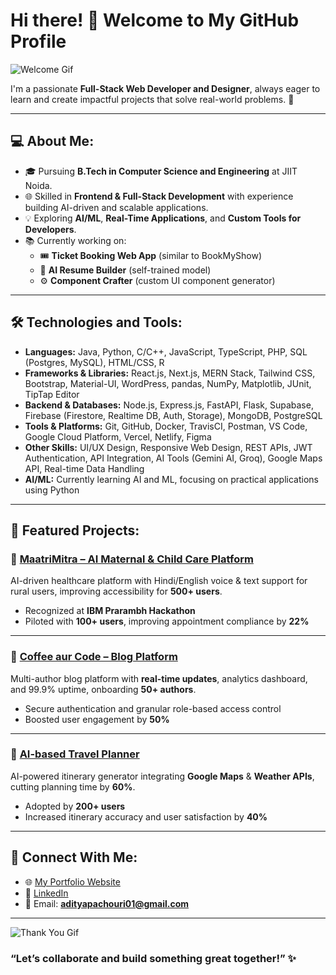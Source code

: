 # Hi there! 👋 Welcome to My GitHub Profile

![Welcome Gif](https://media.giphy.com/media/3o7abKhOpu0NwenH3O/giphy.gif)

I'm a passionate **Full-Stack Web Developer and Designer**, always eager to learn and create impactful projects that solve real-world problems. 🚀

---

## 💻 About Me:

- 🎓 Pursuing **B.Tech in Computer Science and Engineering** at JIIT Noida.
- 🌐 Skilled in **Frontend & Full-Stack Development** with experience building AI-driven and scalable applications.
- 💡 Exploring **AI/ML**, **Real-Time Applications**, and **Custom Tools for Developers**.
- 📚 Currently working on:
  - 🎟 **Ticket Booking Web App** (similar to BookMyShow)  
  - 🤖 **AI Resume Builder** (self-trained model)  
  - ⚙ **Component Crafter** (custom UI component generator)  

---

## 🛠️ Technologies and Tools:

- **Languages:** Java, Python, C/C++, JavaScript, TypeScript, PHP, SQL (Postgres, MySQL), HTML/CSS, R  
- **Frameworks & Libraries:** React.js, Next.js, MERN Stack, Tailwind CSS, Bootstrap, Material-UI, WordPress, pandas, NumPy, Matplotlib, JUnit, TipTap Editor  
- **Backend & Databases:** Node.js, Express.js, FastAPI, Flask, Supabase, Firebase (Firestore, Realtime DB, Auth, Storage), MongoDB, PostgreSQL  
- **Tools & Platforms:** Git, GitHub, Docker, TravisCI, Postman, VS Code, Google Cloud Platform, Vercel, Netlify, Figma  
- **Other Skills:** UI/UX Design, Responsive Web Design, REST APIs, JWT Authentication, API Integration, AI Tools (Gemini AI, Groq), Google Maps API, Real-time Data Handling  
- **AI/ML:** Currently learning AI and ML, focusing on practical applications using Python  

---

## 🌟 Featured Projects:

### 🥇 [MaatriMitra – AI Maternal & Child Care Platform](https://github.com/aadityaa29/MaatriMtra-AI)
AI-driven healthcare platform with Hindi/English voice & text support for rural users, improving accessibility for **500+ users**.  
- Recognized at **IBM Prarambh Hackathon**  
- Piloted with **100+ users**, improving appointment compliance by **22%**  

---

### 🥈 [Coffee aur Code – Blog Platform](https://github.com/aadityaa29/Coffee-aur-Code)
Multi-author blog platform with **real-time updates**, analytics dashboard, and 99.9% uptime, onboarding **50+ authors**.  
- Secure authentication and granular role-based access control  
- Boosted user engagement by **50%**  

---

### 🥉 [AI-based Travel Planner](https://travel-planner-ai.netlify.app/)
AI-powered itinerary generator integrating **Google Maps** & **Weather APIs**, cutting planning time by **60%**.  
- Adopted by **200+ users**  
- Increased itinerary accuracy and user satisfaction by **40%**  

---

## 🤝 Connect With Me:

- 🌐 [My Portfolio Website](https://aadityaa29.github.io/My-Portfolio/)
- 💼 [LinkedIn](https://linkedin.com/in/adityapachouri)
- 📧 Email: **adityapachouri01@gmail.com**

---

![Thank You Gif](https://media.giphy.com/media/l4FGI8GoTL7N4DsyI/giphy.gif)

### “Let’s collaborate and build something great together!” ✨
